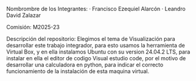 Nombrombre de los Integrantes: 
· Francisco Ezequiel Alarcón
· Leandro David Zalazar

Comisión: M2025-23

Descripción del repositorio: Elegimos el tema de Visualización para desarrollar este trabajo integrador, para esto usamos la herramienta de Virtual Box, y en ella instalamos Ubuntu con su version 24.04.2 LTS, para instalar en ella el editor de codigo Visual estudio code, por el motivo de desarrollar una calculadora en python, para indicar el correcto funcionamiento de la instalación de esta maquina virtual.
